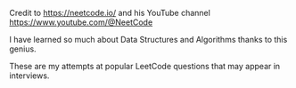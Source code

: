 Credit to https://neetcode.io/ and his YouTube channel 
https://www.youtube.com/@NeetCode

I have learned so much about Data Structures and Algorithms thanks to this genius. 

These are my attempts at popular LeetCode questions that may appear in interviews. 